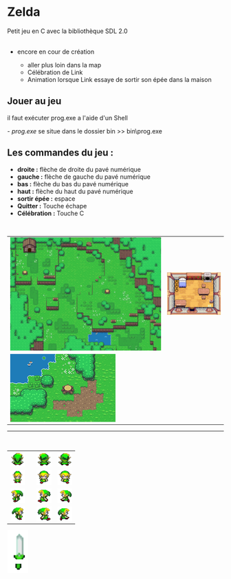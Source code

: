 <h1>Zelda</h1> 
Petit jeu en C avec la bibliothèque SDL 2.0
<br />
<br />
<ul><li>encore en cour de création</li>
    <ul>
        <li>aller plus loin dans la map</li>
        <li>Célébration de Link</li>
        <li>Animation lorsque Link essaye de sortir son épée dans la maison</li>
    </ul>
</ul>
<h2>Jouer au jeu</h2>
<p>il faut exécuter prog.exe a l'aide d'un Shell</p>
<p>- <em>prog.exe</em> se situe dans le dossier bin >> bin\prog.exe</p>

<h2>Les commandes du jeu :</h2>
<ul>
    <li>
        <strong>droite :</strong> flèche de droite du pavé numérique
    </li>
    <li>
        <strong>gauche :</strong> flèche de gauche du pavé numérique
    </li>
    <li>
        <strong>bas :</strong> flèche du bas du pavé numérique
    </li>
    <li>
        <strong>haut :</strong> flèche du haut du pavé numérique
    </li>
    <li>
        <strong>sortir épée :</strong> espace
    </li>
    <li>
        <strong>Quitter :</strong> Touche échape
    </li>
    <li>
        <strong>Célébration :</strong> Touche C    
    </li>
</ul>

<br />
<table>
    <tr>
        <td>
            <img src="src/img/zeldamap.bmp">
        </td>
        <td>
            <img src="src/img/Maison.bmp">
        </td>
    </tr>
    <tr>
        <td>
            <img src="src/img/map2.png">
        </td>
    </tr>
</table>
<hr />
<br />
<table>
<tr>
        <td>
            <img src="src/img/linkH.bmp">
        <td>
        <td>
            <img src="src/img/linkH1.bmp">
        </td>
        <td>
            <img src="src/img/linkH2.bmp">
        </td>
    </tr>
    <tr>
        <td>
            <img src="src/img/linkB.bmp">
        <td>
        <td>
            <img src="src/img/linkB1.bmp">
        </td>
        <td>
            <img src="src/img/linkB2.bmp">
        </td>
    </tr>
    <tr>
        <td>
            <img src="src/img/linkG.bmp">
        <td>
        <td>
            <img src="src/img/linkG1.bmp">
        </td>
        <td>
            <img src="src/img/linkG2.bmp">
        </td>
    </tr>
    <tr>
        <td>
            <img src="src/img/linkR.bmp">
        <td>
        <td>
            <img src="src/img/linkR1.bmp">
        </td>
        <td>
            <img src="src/img/linkR2.bmp">
        </td>
    </tr>
</table>
<img src="src/img/epee.PNG">
